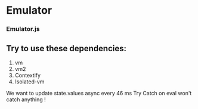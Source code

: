 # Emulator

### Emulator.js
## Try to use these dependencies:
1. vm
2. vm2
3. Contextify
4. Isolated-vm

We want to update state.values async every 46 ms
Try Catch on eval won't catch anything !
